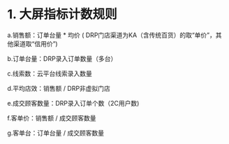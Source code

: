 # 1. 大屏指标计数规则

a.销售额：订单台量 * 均价 ( DRP门店渠道为KA（含传统百货）的取“单价”，其他渠道取“信用价”)

b.订单台量：DRP录入订单数量（多台）

c.线索数：云平台线索录入数量

d.平均店效：销售额 / DRP非虚拟门店

e.成交顾客数量：DRP录入订单个数（2C用户数)

f.客单价：销售额 / 成交顾客数量

g.客单台：订单台量 / 成交顾客数量